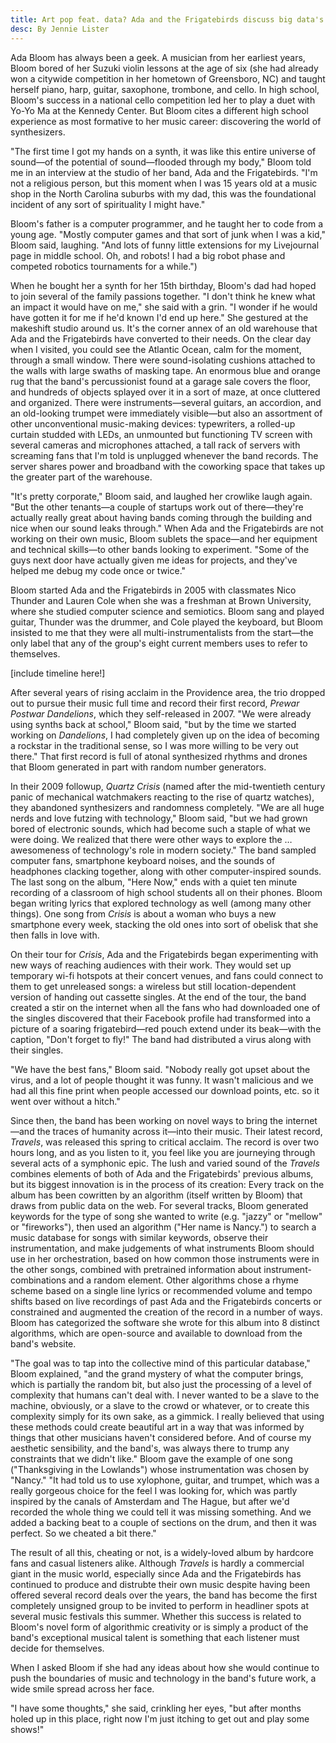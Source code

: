 ```yaml
---
title: Art pop feat. data? Ada and the Frigatebirds discuss big data's role in their new album.
desc: By Jennie Lister
---
```

Ada Bloom has always been a geek. A musician from her earliest years, Bloom bored of her Suzuki violin lessons at the age of six (she had already won a citywide competition in her hometown of Greensboro, NC) and taught herself piano, harp, guitar, saxophone, trombone, and cello. In high school, Bloom's success in a national cello competition led her to play a duet with Yo-Yo Ma at the Kennedy Center. But Bloom cites a different high school experience as most formative to her music career: discovering the world of synthesizers.

"The first time I got my hands on a synth, it was like this entire universe of sound—of the potential of sound—flooded through my body," Bloom told me in an interview at the studio of her band, Ada and the Frigatebirds. "I'm not a religious person, but this moment when I was 15 years old at a music shop in the North Carolina suburbs with my dad, this was the foundational incident of any sort of spirituality I might have."

Bloom's father is a computer programmer, and he taught her to code from a young age. "Mostly computer games and that sort of junk when I was a kid," Bloom said, laughing. "And lots of funny little extensions for my Livejournal page in middle school. Oh, and robots! I had a big robot phase and competed robotics tournaments for a while.")

When he bought her a synth for her 15th birthday, Bloom's dad had hoped to join several of the family passions together. "I don't think he knew what an impact it would have on me," she said with a grin. "I wonder if he would have gotten it for me if he'd known I'd end up here." She gestured at the makeshift studio around us. It's the corner annex of an old warehouse that Ada and the Frigatebirds have converted to their needs. On the clear day when I visited, you could see the Atlantic Ocean, calm for the moment, through a small window. There were sound-isolating cushions attached to the walls with large swaths of masking tape. An enormous blue and orange rug that the band's percussionist found at a garage sale covers the floor, and hundreds of objects splayed over it in a sort of maze, at once cluttered and organized. There were instruments—several guitars, an accordion, and an old-looking trumpet were immediately visible—but also an assortment of other unconventional music-making devices: typewriters, a rolled-up curtain studded with LEDs, an unmounted but functioning TV screen with several cameras and microphones attached, a tall rack of servers with screaming fans that I'm told is unplugged whenever the band records. The server shares power and broadband with the coworking space that takes up the greater part of the warehouse.

"It's pretty corporate," Bloom said, and laughed her crowlike laugh again. "But the other tenants—a couple of startups work out of there—they're actually really great about having bands coming through the building and nice when our sound leaks through." When Ada and the Frigatebirds are not working on their own music, Bloom sublets the space—and her equipment and technical skills—to other bands looking to experiment. "Some of the guys next door have actually given me ideas for projects, and they've helped me debug my code once or twice."

Bloom started Ada and the Frigatebirds in 2005 with classmates Nico Thunder and Lauren Cole when she was a freshman at Brown University, where she studied computer science and semiotics. Bloom sang and played guitar, Thunder was the drummer, and Cole played the keyboard, but Bloom insisted to me that they were all multi-instrumentalists from the start—the only label that any of the group's eight current members uses to refer to themselves.

[include timeline here!]

After several years of rising acclaim in the Providence area, the trio dropped out to pursue their music full time and record their first record, *Prewar Postwar Dandelions*, which they self-released in 2007. "We were already using synths back at school," Bloom said, "but by the time we started working on *Dandelions*, I had completely given up on the idea of becoming a rockstar in the traditional sense, so I was more willing to be very out there." That first record is full of atonal synthesized rhythms and drones that Bloom generated in part with random number generators.

In their 2009 followup, *Quartz Crisis* (named after the mid-twentieth century panic of mechanical watchmakers reacting to the rise of quartz watches), they abandoned synthesizers and randomness completely. "We are all huge nerds and love futzing with technology," Bloom said, "but we had grown bored of electronic sounds, which had become such a staple of what we were doing. We realized that there were other ways to explore the … awesomeness of technology's role in modern society." The band sampled computer fans, smartphone keyboard noises, and the sounds of headphones clacking together, along with other computer-inspired sounds. The last song on the album, "Here Now," ends with a quiet ten minute recording of a classroom of high school students all on their phones. Bloom began writing lyrics that explored technology as well (among many other things). One song from *Crisis* is about a woman who buys a new smartphone every week, stacking the old ones into sort of obelisk that she then falls in love with.

On their tour for *Crisis*, Ada and the Frigatebirds began experimenting with new ways of reaching audiences with their work. They would set up temporary wi-fi hotspots at their concert venues, and fans could connect to them to get unreleased songs: a wireless but still location-dependent version of handing out cassette singles. At the end of the tour, the band created a stir on the internet when all the fans who had downloaded one of the singles discovered that their Facebook profile had transformed into a picture of a soaring frigatebird—red pouch extend under its beak—with the caption, "Don't forget to fly!" The band had distributed a virus along with their singles.

"We have the best fans," Bloom said. "Nobody really got upset about the virus, and a lot of people thought it was funny. It wasn't malicious and we had all this fine print when people accessed our download points, etc. so it went over without a hitch."

Since then, the band has been working on novel ways to bring the internet—and the traces of humanity across it—into their music. Their latest record, *Travels*, was released this spring to critical acclaim. The record is over two hours long, and as you listen to it, you feel like you are journeying through several acts of a symphonic epic. The lush and varied sound of the *Travels* combines elements of both of Ada and the Frigatebirds' previous albums, but its biggest innovation is in the process of its creation: Every track on the album has been cowritten by an algorithm (itself written by Bloom) that draws from public data on the web. For several tracks, Bloom generated keywords for the type of song she wanted to write (e.g. "jazzy" or "mellow" or "fireworks"), then used an algorithm ("Her name is Nancy.") to search a music database for songs with similar keywords, observe their instrumentation, and make judgements of what instruments Bloom should use in her orchestration, based on how common those instruments were in the other songs, combined with pretrained information about instrument-combinations and a random element. Other algorithms chose a rhyme scheme based on a single line lyrics or recommended volume and tempo shifts based on live recordings of past Ada and the Frigatebirds concerts or constrained and augmented the creation of the record in a number of ways. Bloom has categorized the software she wrote for this album into 8 distinct algorithms, which are open-source and available to download from the band's website.

"The goal was to tap into the collective mind of this particular database," Bloom explained, "and the grand mystery of what the computer brings, which is partially the random bit, but also just the processing of a level of complexity that humans can't deal with. I never wanted to be a slave to the machine, obviously, or a slave to the crowd or whatever, or to create this complexity simply for its own sake, as a gimmick. I really believed that using these methods could create beautiful art in a way that was informed by things that other musicians haven't considered before. And of course my aesthetic sensibility, and the band's, was always there to trump any constraints that we didn't like." Bloom gave the example of one song ("Thanksgiving in the Lowlands") whose instrumentation was chosen by "Nancy." "It had told us to use xylophone, guitar, and trumpet, which was a really gorgeous choice for the feel I was looking for, which was partly inspired by the canals of Amsterdam and The Hague, but after we'd recorded the whole thing we could tell it was missing something. And we added a backing beat to a couple of sections on the drum, and then it was perfect. So we cheated a bit there."

The result of all this, cheating or not, is a widely-loved album by hardcore fans and casual listeners alike. Although *Travels* is hardly a commercial giant in the music world, especially since Ada and the Frigatebirds has continued to produce and distrubte their own music despite having been offered several record deals over the years, the band has become the first completely unsigned group to be invited to perform in headliner spots at several music festivals this summer. Whether this success is related to Bloom's novel form of algorithmic creativity or is simply a product of the band's exceptional musical talent is something that each listener must decide for themselves.

When I asked Bloom if she had any ideas about how she would continue to push the boundaries of music and technology in the band's future work, a wide smile spread across her face.

"I have some thoughts," she said, crinkling her eyes, "but after months holed up in this place, right now I'm just itching to get out and play some shows!"
